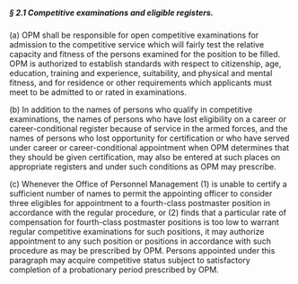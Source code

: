 ##### § 2.1 Competitive examinations and eligible registers. #####

(a) OPM shall be responsible for open competitive examinations for admission to the competitive service which will fairly test the relative capacity and fitness of the persons examined for the position to be filled. OPM is authorized to establish standards with respect to citizenship, age, education, training and experience, suitability, and physical and mental fitness, and for residence or other requirements which applicants must meet to be admitted to or rated in examinations.

(b) In addition to the names of persons who qualify in competitive examinations, the names of persons who have lost eligibility on a career or career-conditional register because of service in the armed forces, and the names of persons who lost opportunity for certification or who have served under career or career-conditional appointment when OPM determines that they should be given certification, may also be entered at such places on appropriate registers and under such conditions as OPM may prescribe.

(c) Whenever the Office of Personnel Management (1) is unable to certify a sufficient number of names to permit the appointing officer to consider three eligibles for appointment to a fourth-class postmaster position in accordance with the regular procedure, or (2) finds that a particular rate of compensation for fourth-class postmaster positions is too low to warrant regular competitive examinations for such positions, it may authorize appointment to any such position or positions in accordance with such procedure as may be prescribed by OPM. Persons appointed under this paragraph may acquire competitive status subject to satisfactory completion of a probationary period prescribed by OPM.